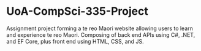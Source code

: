 # UoA-CompSci-335-Project
Assignment project forming a te reo Maori website allowing users to learn and experience te reo Maori. Composing of back end APIs using C#, .NET, and EF Core, plus front end using HTML, CSS, and JS.
